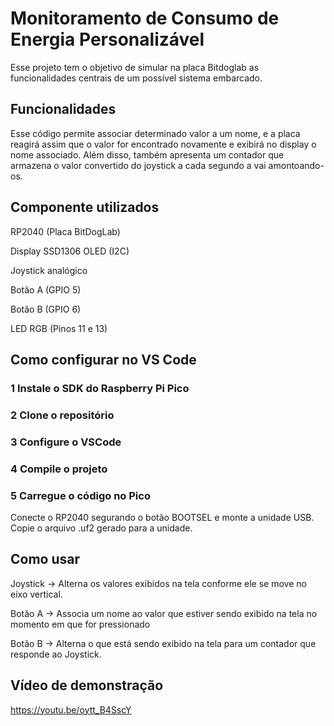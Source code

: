 # Monitoramento de Consumo de Energia Personalizável
Esse projeto tem o objetivo de simular na placa Bitdoglab as funcionalidades centrais de um possível sistema embarcado.

## Funcionalidades
Esse código permite associar determinado valor a um nome, e a placa reagirá assim que o valor for encontrado novamente e exibirá no display o nome associado. Além disso, também apresenta um contador que armazena o valor convertido do joystick a cada segundo a vai amontoando-os.

## Componente utilizados
RP2040 (Placa BitDogLab)

Display SSD1306 OLED (I2C)

Joystick analógico

Botão A (GPIO 5)

Botão B (GPIO 6)

LED RGB (Pinos 11 e 13)

## Como configurar no VS Code
### 1 Instale o SDK do Raspberry Pi Pico

### 2 Clone o repositório

### 3 Configure o VSCode

### 4 Compile o projeto

### 5 Carregue o código no Pico
Conecte o RP2040 segurando o botão BOOTSEL e monte a unidade USB.
Copie o arquivo .uf2 gerado para a unidade.

## Como usar
Joystick -> Alterna os valores exibidos na tela conforme ele se move no eixo vertical.

Botão A -> Associa um nome ao valor que estiver sendo exibido na tela no momento em que for pressionado

Botão B -> Alterna o que está sendo exibido na tela para um contador que responde ao Joystick.

## Vídeo de demonstração
https://youtu.be/oytt_B4SscY
